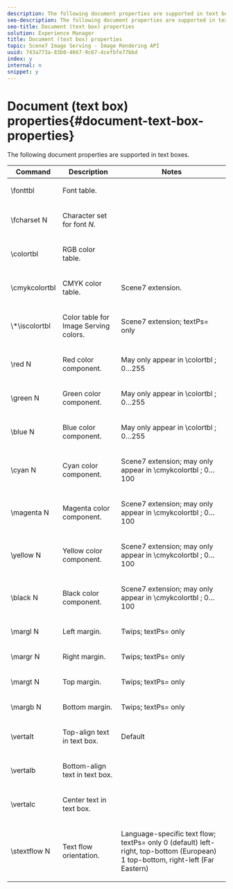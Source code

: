 ```yaml
---
description: The following document properties are supported in text boxes.
seo-description: The following document properties are supported in text boxes.
seo-title: Document (text box) properties
solution: Experience Manager
title: Document (text box) properties
topic: Scene7 Image Serving - Image Rendering API
uuid: 743a773a-83b0-4667-9c67-4cefbfe77bbd
index: y
internal: n
snippet: y
---
```


# Document (text box) properties{#document-text-box-properties}

The following document properties are supported in text boxes.

<table id="table_8E1DF8E6BD894D7A9ACFC839918E2315"> 
 <thead> 
  <tr> 
   <th class="entry"> <b>Command</b> </th> 
   <th class="entry"> <b>Description</b> </th> 
   <th class="entry"> <b>Notes</b> </th> 
  </tr> 
 </thead>
 <tbody> 
  <tr> 
   <td> <span class="codeph"> \fonttbl </span> </td> 
   <td> <p>Font table. </p> </td> 
   <td> <p> </p> </td> 
  </tr> 
  <tr> 
   <td> <span class="codeph"> \fcharset <span class="varname"> N </span> </span> </td> 
   <td> <p>Character set for font <i>N</i>. </p> </td> 
   <td> <p> </p> </td> 
  </tr> 
  <tr> 
   <td> <span class="codeph"> \colortbl </span> </td> 
   <td> <p>RGB color table. </p> </td> 
   <td> <p> </p> </td> 
  </tr> 
  <tr> 
   <td> <span class="codeph"> \cmykcolortbl </span> </td> 
   <td> <p>CMYK color table. </p> </td> 
   <td> <p>Scene7 extension. </p> </td> 
  </tr> 
  <tr> 
   <td> <span class="codeph"> \*\iscolortbl </span> </td> 
   <td> <p>Color table for Image Serving colors. </p> </td> 
   <td> <p>Scene7 extension; <span class="codeph"> textPs= </span> only </p> </td> 
  </tr> 
  <tr> 
   <td> <span class="codeph"> \red <span class="varname"> N </span> </span> </td> 
   <td> <p>Red color component. </p> </td> 
   <td> <p>May only appear in <span class="codeph"> \colortbl </span>; 0…255 </p> </td> 
  </tr> 
  <tr> 
   <td> <span class="codeph"> \green <span class="varname"> N </span> </span> </td> 
   <td> <p>Green color component. </p> </td> 
   <td> <p>May only appear in <span class="codeph"> \colortbl </span>; 0…255 </p> </td> 
  </tr> 
  <tr> 
   <td> <span class="codeph"> \blue <span class="varname"> N </span> </span> </td> 
   <td> <p>Blue color component. </p> </td> 
   <td> <p>May only appear in <span class="codeph"> \colortbl </span>; 0…255 </p> </td> 
  </tr> 
  <tr> 
   <td> <span class="codeph"> \cyan <span class="varname"> N </span> </span> </td> 
   <td> <p>Cyan color component. </p> </td> 
   <td> <p>Scene7 extension; may only appear in <span class="codeph"> \cmykcolortbl </span>; 0…100 </p> </td> 
  </tr> 
  <tr> 
   <td> <span class="codeph"> \magenta <span class="varname"> N </span> </span> </td> 
   <td> <p>Magenta color component. </p> </td> 
   <td> <p>Scene7 extension; may only appear in <span class="codeph"> \cmykcolortbl </span>; 0…100 </p> </td> 
  </tr> 
  <tr> 
   <td> <span class="codeph"> \yellow <span class="varname"> N </span> </span> </td> 
   <td> <p>Yellow color component. </p> </td> 
   <td> <p>Scene7 extension; may only appear in <span class="codeph"> \cmykcolortbl </span>; 0…100 </p> </td> 
  </tr> 
  <tr> 
   <td> <span class="codeph"> \black <span class="varname"> N </span> </span> </td> 
   <td> <p>Black color component. </p> </td> 
   <td> <p>Scene7 extension; may only appear in <span class="codeph"> \cmykcolortbl </span>; 0…100 </p> </td> 
  </tr> 
  <tr> 
   <td> <span class="codeph"> \margl <span class="varname"> N </span> </span> </td> 
   <td> <p>Left margin. </p> </td> 
   <td> <p>Twips; <span class="codeph"> textPs= </span> only </p> </td> 
  </tr> 
  <tr> 
   <td> <span class="codeph"> \margr <span class="varname"> N </span> </span> </td> 
   <td> <p>Right margin. </p> </td> 
   <td> <p>Twips; <span class="codeph"> textPs= </span> only </p> </td> 
  </tr> 
  <tr> 
   <td> <span class="codeph"> \margt <span class="varname"> N </span> </span> </td> 
   <td> <p>Top margin. </p> </td> 
   <td> <p>Twips; <span class="codeph"> textPs= </span> only </p> </td> 
  </tr> 
  <tr> 
   <td> <span class="codeph"> \margb <span class="varname"> N </span> </span> </td> 
   <td> <p>Bottom margin. </p> </td> 
   <td> <p>Twips; <span class="codeph"> textPs= </span> only </p> </td> 
  </tr> 
  <tr> 
   <td> <span class="codeph"> \vertalt </span> </td> 
   <td> <p>Top-align text in text box. </p> </td> 
   <td> <p>Default </p> </td> 
  </tr> 
  <tr> 
   <td> <span class="codeph"> \vertalb </span> </td> 
   <td> <p>Bottom-align text in text box. </p> </td> 
   <td> <p> </p> </td> 
  </tr> 
  <tr> 
   <td> <span class="codeph"> \vertalc </span> </td> 
   <td> <p>Center text in text box. </p> </td> 
   <td> <p> </p> </td> 
  </tr> 
  <tr> 
   <td> <span class="codeph"> \stextflow <span class="varname"> N </span> </span> </td> 
   <td> <p>Text flow orientation. </p> </td> 
   <td> <p>Language-specific text flow; <span class="codeph"> textPs= </span> only 0 (default) left-right, top-bottom (European) 1 top-bottom, right-left (Far Eastern) </p> </td> 
  </tr> 
 </tbody> 
</table>

